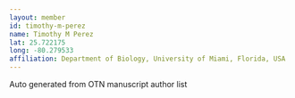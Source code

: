 ```yaml
---
layout: member
id: timothy-m-perez
name: Timothy M Perez
lat: 25.722175
long: -80.279533
affiliation: Department of Biology, University of Miami, Florida, USA
---
```


Auto generated from OTN manuscript author list
